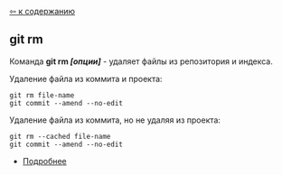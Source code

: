 [&#8678; к содержанию](./readme.md)

## git rm

Команда **git rm *[опции]*** - удаляет файлы из репозитория и  индекса.

Удаление файла из коммита и проекта:

```bash=
git rm file-name
git commit --amend --no-edit
```

Удаление файла из коммита, но не удаляя из проекта:

```bash=
git rm --cached file-name
git commit --amend --no-edit
```

* [Подробнее](https://git-scm.com/docs/git-rm)

